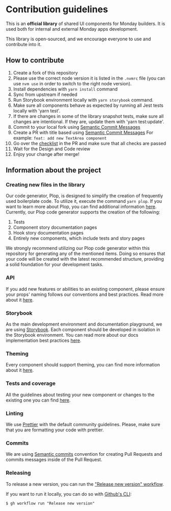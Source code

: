 # Contribution guidelines

This is an **official library** of shared UI components for Monday builders. It is used both for internal and external Monday apps development.

This library is open-sourced, and we encourage everyone to use and contribute into it.

## How to contribute

1. Create a fork of this repository
2. Please use the correct node version it is listed in the `.nvmrc` file (you can use `nvm use` in order to switch to the right node version).
3. Install dependencies with `yarn install` command
4. Sync from upstream if needed
5. Run Storybook environment locally with `yarn storybook` command.
6. Make sure all components behave as expected by running all Jest tests locally with 'yarn test'.
7. If there are changes in some of the library snapshot tests, make sure all changes are intentional. If they are, update them with 'yarn test:update'.
8. Commit to your local fork using [Semantic Commit Messages](https://seesparkbox.com/foundry/semantic_commit_messages)
9. Create a PR with title based using [Semantic Commit Messages](https://seesparkbox.com/foundry/semantic_commit_messages)
   For example: `feat: add new TextArea component`
10. Go over the [checklist](/.github/PULL_REQUEST_TEMPLATE.md) in the PR and make sure that all checks are passed
11. Wait for the Design and Code review
12. Enjoy your change after merge!

## Information about the project

### Creating new files in the library

Our code generator, Plop, is designed to simplify the creation of frequently used boilerplate code. To utilize it, execute the command `yarn plop`. If you want to learn more about Plop, you can find additional information [here](https://plopjs.com/).
Currently, our Plop code generator supports the creation of the following:

1. Tests
2. Component story documentation pages
3. Hook story documentation pages
4. Entirely new components, which include tests and story pages

We strongly recommend utilizing our Plop code generator within this repository for generating any of the mentioned items. Doing so ensures that your code will be created with the latest recommended structure, providing a solid foundation for your development tasks.

### API

If you add new features or abilities to an existing component, please ensure your props' naming follows our conventions and best practices. Read more about it [here](./API_GUIDELINES.MD).

### Storybook

As the main development environment and documentation playground, we are using [Storybook](https://storybook.js.org/).
Each component should be developed in isolation in the Storybook environment.
You can read more about our docs implementation best practices [here](COMPONENTS_DOCUMENTATION_GUIDELINES.md).

### Theming

Every component should support theming, you can find more information about it [here](THEME_README.md).

### Tests and coverage

All the guidelines about testing your new component or changes to the existing one you can find [here](TESTING_README.md).

### Linting

We use [Prettier](https://prettier.io/) with the default community guidelines. Please, make sure that you are formatting your code with prettier.

### Commits

We are using [Semantic commits](https://gist.github.com/joshbuchea/6f47e86d2510bce28f8e7f42ae84c716) convention for creating Pull Requests and commits messages inside of the Pull Request.

### Releasing

To release a new version, you can run the ["Release new version" workflow](https://github.com/mondaycom/vibe/actions/workflows/release.yml).

If you want to run it locally, you can do so with [Github's CLI](https://cli.github.com/):

```
$ gh workflow run "Release new version"
```
